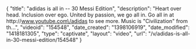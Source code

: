{
    "title": "adidas is all in -- 30 Messi Edition",
    "description": "Heart over head. Inclusion over ego. United by passion, we go all in. Go all in at http:\/\/www.youtube.com\/adidas to see more. Music is \"Civilization\" from th...",
    "videoid": "154548",
    "date_created": "1398106919",
    "date_modified": "1418181305",
    "type": "captivate",
    "layout": "video",
    "url": "\/v\/adidas-is-all-in-30-messi-edition\/154548"
}